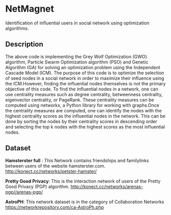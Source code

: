 # NetMagnet
Identification of influential users in social network using optimization algorithms.

## Description
The above code is implementing the Grey Wolf Optimization (GWO) algorithm, Particle Swarm Optimization algorithm (PSO) and Genetic Algorithm (GA) for solving an optimization problem using the Independent Cascade Model (ICM). The purpose of this code is to optimize the selection of seed nodes in a social network in order to maximize their influence using the ICM.However, finding the influential nodes themselves is not the primary objective of this code. To find the influential nodes in a network, one can use centrality measures such as degree centrality, betweenness centrality, eigenvector centrality, or PageRank. These centrality measures can be computed using networkx, a Python library for working with graphs.Once the centrality measures are computed, one can identify the nodes with the highest centrality scores as the influential nodes in the network. This can be done by sorting the nodes by their centrality scores in descending order and selecting the top k nodes with the highest scores as the most influential nodes.

## Dataset

**Hamsterster full** : This Network contains friendships and familylinks between users of the website hamsterster.com.  http://konect.cc/networks/petster-hamster/ 

**Pretty Good Privacy**: This is the interaction network of users of the Pretty Good Privacy (PGP) algorithm.  http://konect.cc/networks/arenas-pgp//arenas-pgp/ 

**AstroPH**: This network dataset is in the category of Collaboration Networks https://networkrepository.com/ca-AstroPh.php 
